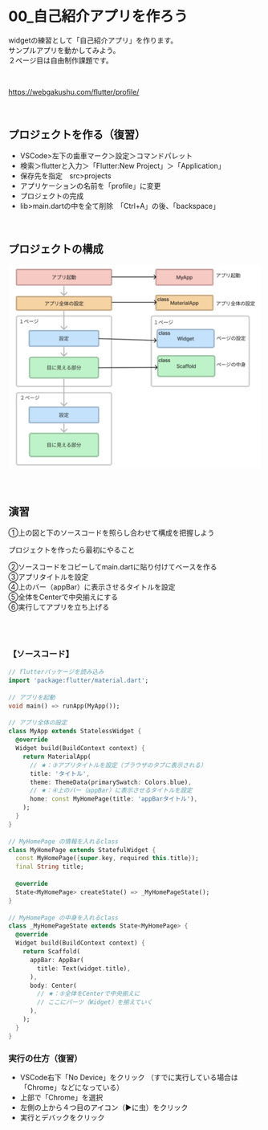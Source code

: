 # **00_自己紹介アプリを作ろう**

widgetの練習として「自己紹介アプリ」を作ります。  
サンプルアプリを動かしてみよう。  
２ページ目は自由制作課題です。

<br>

https://webgakushu.com/flutter/profile/

<br>

## **プロジェクトを作る（復習）**

- VSCode>左下の歯車マーク＞設定＞コマンドパレット
- 検索＞flutterと入力＞「Flutter:New Project」＞「Application」
- 保存先を指定　src>projects
- アプリケーションの名前を「profile」に変更
- プロジェクトの完成
- lib>main.dartの中を全て削除　「Ctrl+A」の後、「backspace」

<br>

## **プロジェクトの構成**

![base](img/00_base1-1.png)

<br>

## **演習**  

①上の図と下のソースコードを照らし合わせて構成を把握しよう 

プロジェクトを作ったら最初にやること  

②ソースコードをコピーしてmain.dartに貼り付けてベースを作る  
③アプリタイトルを設定  
④上のバー（appBar）に表示させるタイトルを設定  
⑤全体をCenterで中央揃えにする  
⑥実行してアプリを立ち上げる  

<br><br>

### **【ソースコード】**

```dart
// flutterパッケージを読み込み
import 'package:flutter/material.dart';

// アプリを起動
void main() => runApp(MyApp());

// アプリ全体の設定
class MyApp extends StatelessWidget {
  @override
  Widget build(BuildContext context) {
    return MaterialApp(
      // ★：③アプリタイトルを設定（ブラウザのタブに表示される）
      title: 'タイトル',
      theme: ThemeData(primarySwatch: Colors.blue),
      // ★：④上のバー（appBar）に表示させるタイトルを設定
      home: const MyHomePage(title: 'appBarタイトル'),
    );
  }
}

// MyHomePage の情報を入れるclass
class MyHomePage extends StatefulWidget {
  const MyHomePage({super.key, required this.title});
  final String title;

  @override
  State<MyHomePage> createState() => _MyHomePageState();
}

// MyHomePage の中身を入れるclass
class _MyHomePageState extends State<MyHomePage> {
  @override
  Widget build(BuildContext context) {
    return Scaffold(
      appBar: AppBar(
        title: Text(widget.title),
      ),
      body: Center(
        // ★：⑤全体をCenterで中央揃えに
        // ここにパーツ（Widget）を揃えていく
      ),
    );
  }
}

```

### **実行の仕方（復習）**  

- VSCode右下「No Device」をクリック （すでに実行している場合は「Chrome」などになっている）
- 上部で「Chrome」を選択
- 左側の上から４つ目のアイコン（▶︎に虫）をクリック
- 実行とデバックをクリック
  
